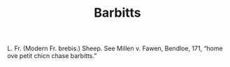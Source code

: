 ---
title: Barbitts
letter: B
permalink: "/definitions/barbitts.html"
body: L. Fr. (Modern Fr. brebis.) Sheep. See Millen v. Fawen, Bendloe, 171, “home
  ove petit chicn chase barbitts.”
published_at: '2018-07-07'
source: Black's Law Dictionary
layout: post
---